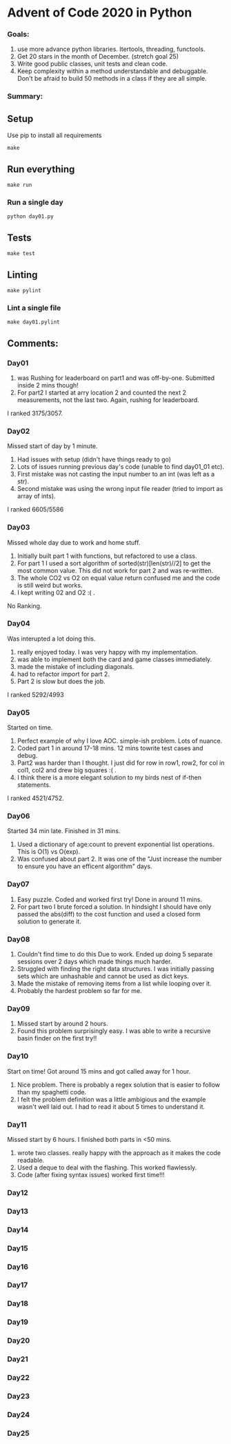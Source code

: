 # Advent of Code 2020 in Python

### Goals:
1. use more advance python libraries. Itertools, threading, functools.
2. Get 20 stars in the month of December. (stretch goal 25)
3. Write good public classes, unit tests and clean code.
4. Keep complexity within a method understandable and debuggable. Don't be afraid to build 50 methods in a class if they are all simple.

### Summary:


## Setup

Use pip to install all requirements

```
make
```

## Run everything

```
make run
```

### Run a single day

```
python day01.py
```

## Tests

```
make test
```

## Linting

```
make pylint
```

### Lint a single file

```
make day01.pylint
```

## Comments:
### Day01 
1. was Rushing for leaderboard on part1 and was off-by-one. Submitted inside 2 mins though!
2. For part2 I started at arry location 2 and counted the next 2 measurements, not the last two. Again, rushing for leaderboard.

I ranked 3175/3057.

### Day02
Missed start of day by 1 minute.
1. Had issues with setup (didn't have things ready to go)
2. Lots of issues running previous day's code (unable to find day01_01 etc).
3. First mistake was not casting the input number to an int (was left as a str).
4. Second mistake was using the wrong input file reader (tried to import as array of ints).

I ranked 6605/5586

### Day03
Missed whole day due to work and home stuff.
1. Initially built part 1 with functions, but refactored to use a class.
2. For part 1 I used a sort algorithm of sorted(str)[len(str)//2] to get the most common value. This did not work for part 2 and was re-written.
3. The whole CO2 vs O2 on equal value return confused me and the code is still weird but works.
4. I kept writing 02 and O2 :( .

No Ranking.

### Day04
Was interupted a lot doing this.
1. really enjoyed today. I was very happy with my implementation.
2. was able to implement both the card and game classes immediately.
3. made the mistake of including diagonals.
4. had to refactor import for part 2.
5. Part 2 is slow but does the job.

I ranked 5292/4993

### Day05
Started on time.
1. Perfect example of why I love AOC. simple-ish problem. Lots of nuance.
2. Coded part 1 in around 17-18 mins. 12 mins towrite test cases and debug.
3. Part2 was harder than I thought. I just did for row in row1, row2, for col in col1, col2 and drew big squares :( . 
4. I think there is a more elegant solution to my birds nest of if-then statements.

I ranked 4521/4752.

### Day06
Started 34 min late. Finished in 31 mins.
1. Used a dictionary of age:count to prevent exponential list operations. This is O(1) vs O(exp).
2. Was confused about part 2. It was one of the "Just increase the number to ensure you have an efficent algorithm" days.

### Day07
1. Easy puzzle. Coded and worked first try! Done in around 11 mins.
2. For part two I brute forced a solution. In hindsight I should have only passed the abs(diff) to the cost function and used a closed form solution to generate it.

### Day08
1. Couldn't find time to do this Due to work. Ended up doing 5 separate sessions over 2 days which made things much harder.
2. Struggled with finding the right data structures. I was initially passing sets which are unhashable and cannot be used as dict keys.
3. Made the mistake of removing items from a list while looping over it.
4. Probably the hardest problem so far for me.

### Day09
1. Missed start by around 2 hours.
2. Found this problem surprisingly easy. I was able to write a recursive basin finder on the first try!!

### Day10
Start on time! Got around 15 mins and got called away for 1 hour.
1. Nice problem. There is probably a regex solution that is easier to follow than my spaghetti code.
2. I felt the problem definition was a little ambigious and the example wasn't well laid out. I had to read it about 5 times to understand it.

### Day11
Missed start by 6 hours. I finished both parts in <50 mins.
1. wrote two classes. really happy with the approach as it makes the  code readable.
2. Used a deque to deal with the flashing. This worked flawlessly.
3. Code (after fixing syntax issues) worked first time!!!

### Day12

### Day13

### Day14

### Day15

### Day16

### Day17

### Day18

### Day19

### Day20

### Day21

### Day22

### Day23

### Day24

### Day25
